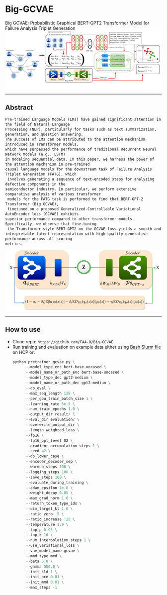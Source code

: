 # Big-GCVAE
Big GCVAE: Probabilistic Graphical BERT-GPT2 Transformer Model for Failure Analysis Triplet Generation
![Complete worflow](https://github.com/FA4-0/Big-GCVAE/blob/main/complete_flow.png)

------------------------------

## Abstract

```
Pre-trained Language Models (LMs) have gained significant attention in the field of Natural Language
Processing (NLP), particularly for tasks such as text summarization, generation, and question answering.
The success of LMs can be attributed to the attention mechanism introduced in Transformer models,
which have surpassed the performance of traditional Recurrent Neural Network Models (e.g., LSTM)
in modeling sequential data. In this paper, we harness the power of the attention mechanism in pre-trained
causal language models for the downstream task of Failure Analysis Triplet Generation (FATG), which
 involves generating a sequence of text-encoded steps for analyzing  defective components in the
semiconductor industry. In particular, we perform extensive comparative analysis of various transformer
 models for the FATG task is performed to find that BERT-GPT-2 Transformer (Big GCVAE),
 finetuned on a proposed Generalized-Controllable Variational AutoEncoder loss (GCVAE) exhibits
superior performance compared to other transformer models. Specifically, we observe that fine-tuning
 the Transformer style BERT-GPT2 on the GCVAE loss yields a smooth and
interpretable latent representation with high quality generative performance across all scoring
metrics.
```
![Big GCVAE](https://github.com/FA4-0/Big-GCVAE/blob/main/biggcvae.png)


------------------------------

## How to use

- Clone repo: ``` https://github.com/FA4-0/Big-GCVAE ```
- Run training and evaluation on example data either using [Bash Slurm file](https://github.com/FA4-0/Big-GCVAE/blob/main/slurm/pretrainer_gcvae.job) on HCP or:
  ```python
  python pretrainer_gcvae.py \
        --model_type_enc bert-base-uncased \
        --model_name_or_path_enc bert-base-uncased \
        --model_type_dec gpt2-medium \
        --model_name_or_path_dec gpt2-medium \
        --do_eval \
        --max_seq_length 128 \
        --per_gpu_train_batch_size 1 \
        --learning_rate 5e-5 \
        --num_train_epochs 1.0 \
        --output_dir result/ \
        --eval_dir evaluation/ \
        --overwrite_output_dir \
	    --length_weighted_loss \
        --fp16 \
        --fp16_opt_level O2 \
        --gradient_accumulation_steps 1 \
        --seed 42 \
        --do_lower_case \
        --encoder_decoder_sep \
        --warmup_steps 100 \
        --logging_steps 100 \
        --save_steps 100 \
        --evaluate_during_training \
        --adam_epsilon 1e-8 \
        --weight_decay 0.05 \
        --max_grad_norm 1.0 \
        --return_token_type_ids \
        --dim_target_kl 1.0 \
        --ratio_zero .5 \
        --ratio_increase .25 \
       	--temperature 1.9 \
       	--top_p 0.95 \
       	--top_k 10 \
       	--num_interpolation_steps 1 \
       	--use_variational_loss \
       	--vae_model_name gcvae \
       	--mmd_type mmd \
        --beta 5.0 \
        --gamma 500.0 \
        --init_kld 1 \
        --init_bce 0.01 \
        --init_mmd 0.01 \
        --max_steps -1
  ```
